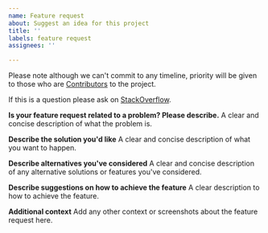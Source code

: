 ```yaml
---
name: Feature request
about: Suggest an idea for this project
title: ''
labels: feature request
assignees: ''

---
```


Please note although we can't commit to any timeline, priority will be given to those who are [Contributors](https://github.com/reactiveui/punchclock#contribute ) to the project.

If this is a question please ask on [StackOverflow](https://stackoverflow.com/questions/tagged/punchclock).

**Is your feature request related to a problem? Please describe.**
A clear and concise description of what the problem is.

**Describe the solution you'd like**
A clear and concise description of what you want to happen.

**Describe alternatives you've considered**
A clear and concise description of any alternative solutions or features you've considered.

**Describe suggestions on how to achieve the feature**
A clear description to how to achieve the feature.

**Additional context**
Add any other context or screenshots about the feature request here.
